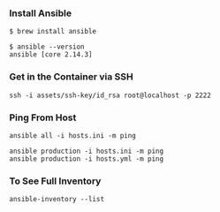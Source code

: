 ### Install Ansible

```
$ brew install ansible
```

```
$ ansible --version
ansible [core 2.14.3]
```

### Get in the Container via SSH

```
ssh -i assets/ssh-key/id_rsa root@localhost -p 2222
```

### Ping From Host

```
ansible all -i hosts.ini -m ping

ansible production -i hosts.ini -m ping
ansible production -i hosts.yml -m ping
```

### To See Full Inventory

```
ansible-inventory --list
```
